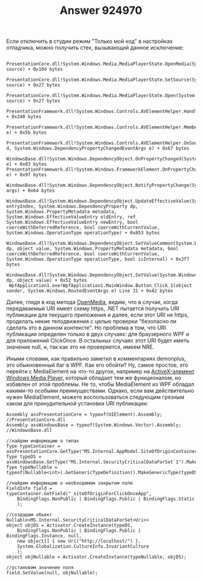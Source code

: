 ﻿---
title: "Answer 924970"
se.owner.user_id: 240512
se.owner.display_name: "MSDN.WhiteKnight"
se.owner.link: "https://ru.stackoverflow.com/users/240512/msdn-whiteknight"
se.answer_id: 924970
se.question_id: 924567
se.post_type: answer
se.score: 1
se.is_accepted: True
---
<p>Если отключить в студии режим "Только мой код" в настройках отладчика, можно получить стек, вызывающий данное исключение:</p>

<pre><code> PresentationCore.dll!System.Windows.Media.MediaPlayerState.OpenMedia(System.Uri source) + 0x10d bytes  
 PresentationCore.dll!System.Windows.Media.MediaPlayerState.SetSource(System.Uri source) + 0x27 bytes   
 PresentationCore.dll!System.Windows.Media.MediaPlayerState.Open(System.Uri source) + 0x27 bytes    
 PresentationFramework.dll!System.Windows.Controls.AVElementHelper.HandleStateChange() + 0x240 bytes    
 PresentationFramework.dll!System.Windows.Controls.AVElementHelper.MemberOnInvalidateSource(System.Windows.DependencyPropertyChangedEventArgs e) + 0x5b bytes   
 PresentationFramework.dll!System.Windows.Controls.AVElementHelper.OnSourceChanged(System.Windows.DependencyObject d, System.Windows.DependencyPropertyChangedEventArgs e) + 0x67 bytes 
 WindowsBase.dll!System.Windows.DependencyObject.OnPropertyChanged(System.Windows.DependencyPropertyChangedEventArgs e) + 0x83 bytes         PresentationFramework.dll!System.Windows.FrameworkElement.OnPropertyChanged(System.Windows.DependencyPropertyChangedEventArgs e) + 0x9f bytes  
 WindowsBase.dll!System.Windows.DependencyObject.NotifyPropertyChange(System.Windows.DependencyPropertyChangedEventArgs args) + 0x64 bytes  
 WindowsBase.dll!System.Windows.DependencyObject.UpdateEffectiveValue(System.Windows.EntryIndex entryIndex, System.Windows.DependencyProperty dp, System.Windows.PropertyMetadata metadata, System.Windows.EffectiveValueEntry oldEntry, ref System.Windows.EffectiveValueEntry newEntry, bool coerceWithDeferredReference, bool coerceWithCurrentValue, System.Windows.OperationType operationType) + 0x853 bytes  
 WindowsBase.dll!System.Windows.DependencyObject.SetValueCommon(System.Windows.DependencyProperty dp, object value, System.Windows.PropertyMetadata metadata, bool coerceWithDeferredReference, bool coerceWithCurrentValue, System.Windows.OperationType operationType, bool isInternal) + 0x3f7 bytes 
 WindowsBase.dll!System.Windows.DependencyObject.SetValue(System.Windows.DependencyProperty dp, object value) + 0x52 bytes  
 WpfApplication1.exe!WpfApplication1.MainWindow.Button_Click_1(object sender, System.Windows.RoutedEventArgs e) Line 31 + 0x42 bytes
</code></pre>

<p>Далее, глядя в код метода <a href="https://referencesource.microsoft.com/#PresentationCore/Core/CSharp/System/Windows/Media/MediaPlayerState.cs,0e552532a1915f24" rel="nofollow noreferrer">OpenMedia</a>, видим, что в случае, когда передаваемый URI имеет схему https, .NET пытается получить URI публикации для текущего приложения и далее, если этот URI не https, проделать некие телодвижения с целью проверки "безопасно ли сделать это в данном контексте". Но проблема в том, что URI публикации определен только в двух случаях: для браузерного WPF и для приложений ClickOnce. В остальных случаях этот URI будет иметь значение null, и, так как это не проверяется, имеем NRE.</p>

<p>Иными словами, как правильно заметил в комментариях demonplus, это обыкновенный баг в WPF. Как его обойти? Ну, самое простое, это перейти с MediaElement на что-то другое, например на <a href="https://docs.microsoft.com/en-us/dotnet/framework/wpf/advanced/walkthrough-hosting-an-activex-control-in-wpf" rel="nofollow noreferrer">ActiveX-элемент Windows Media Player</a>, который обладает тем же функционалом, но избавлен от этой проблемы. Не то, чтобы MediaElement из WPF обладал какими-то особыми преимуществами. Однако, если вам действительно нужен MediaElement, можете воспользоваться следующим грязным хаком для принудительной установки URI публикации:</p>

<pre><code>Assembly assPresentationCore = typeof(UIElement).Assembly; //PresentationCore.dll
Assembly assWindowsBase = typeof(System.Windows.Vector).Assembly; //WindowsBase.dll

//найдем информацию о типах
Type typeContainer = assPresentationCore.GetType("MS.Internal.AppModel.SiteOfOriginContainer");
Type typeDS = assWindowsBase.GetType("MS.Internal.SecurityCriticalDataForSet`1").MakeGenericType(typeof(Uri));
Type typeNullable = typeof(Nullable&lt;int&gt;).GetGenericTypeDefinition().MakeGenericType(typeDS);

//найдем информацию о необходимом закрытом поле
FieldInfo field = typeContainer.GetField("_siteOfOriginForClickOnceApp",
    BindingFlags.NonPublic | BindingFlags.Public | BindingFlags.Static 
    );

//создадим объект Nullable&lt;MS.Internal.SecurityCriticalDataForSet&lt;Uri&gt;&gt;
object objDS = Activator.CreateInstance(typeDS,
    BindingFlags.NonPublic | BindingFlags.Public | BindingFlags.Instance, null,
    new object[] { new Uri("http://localhost/") },
    System.Globalization.CultureInfo.InvariantCulture
    );
object objNullable = Activator.CreateInstance(typeNullable, objDS);

//установим значение поля
field.SetValue(null, objNullable);
</code></pre>
